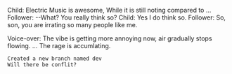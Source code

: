 Child:
	Electric Music is awesome,
	While it is still noting compared to ...
Follower:
	--What? You really think so?
Child:
	Yes I do think so.
Follower:
	So, son, you are irrating so many people like me.

Voice-over:	
	The vibe is getting more annoying now, air gradually stops flowing.
	...
	The rage is accumlating.

	Created a new branch named dev
	Will there be conflit?

